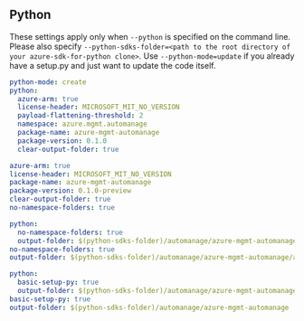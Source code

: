 ## Python

These settings apply only when `--python` is specified on the command line.
Please also specify `--python-sdks-folder=<path to the root directory of your azure-sdk-for-python clone>`.
Use `--python-mode=update` if you already have a setup.py and just want to update the code itself.

``` yaml $(python) && !$(track2)
python-mode: create
python:
  azure-arm: true
  license-header: MICROSOFT_MIT_NO_VERSION
  payload-flattening-threshold: 2
  namespace: azure.mgmt.automanage
  package-name: azure-mgmt-automanage
  package-version: 0.1.0
  clear-output-folder: true
```

```yaml $(python) && $(track2) 
azure-arm: true 
license-header: MICROSOFT_MIT_NO_VERSION 
package-name: azure-mgmt-automanage
package-version: 0.1.0-preview
clear-output-folder: true 
no-namespace-folders: true 
``` 

``` yaml $(python) && $(python-mode) == 'update'
python:
  no-namespace-folders: true
  output-folder: $(python-sdks-folder)/automanage/azure-mgmt-automanage/azure/mgmt/automanage
no-namespace-folders: true
output-folder: $(python-sdks-folder)/automanage/azure-mgmt-automanage/azure/mgmt/automanage
```

``` yaml $(python) && $(python-mode) == 'create'
python:
  basic-setup-py: true
  output-folder: $(python-sdks-folder)/automanage/azure-mgmt-automanage
basic-setup-py: true
output-folder: $(python-sdks-folder)/automanage/azure-mgmt-automanage
```
